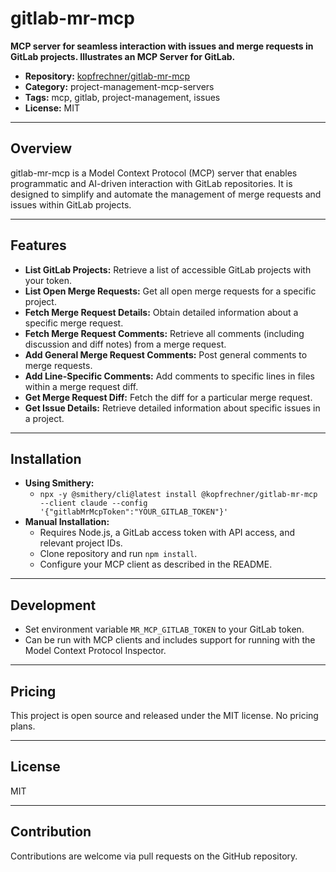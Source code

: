 # gitlab-mr-mcp

**MCP server for seamless interaction with issues and merge requests in GitLab projects. Illustrates an MCP Server for GitLab.**

- **Repository:** [kopfrechner/gitlab-mr-mcp](https://github.com/kopfrechner/gitlab-mr-mcp)
- **Category:** project-management-mcp-servers
- **Tags:** mcp, gitlab, project-management, issues
- **License:** MIT

---

## Overview

gitlab-mr-mcp is a Model Context Protocol (MCP) server that enables programmatic and AI-driven interaction with GitLab repositories. It is designed to simplify and automate the management of merge requests and issues within GitLab projects.

---

## Features

- **List GitLab Projects:** Retrieve a list of accessible GitLab projects with your token.
- **List Open Merge Requests:** Get all open merge requests for a specific project.
- **Fetch Merge Request Details:** Obtain detailed information about a specific merge request.
- **Fetch Merge Request Comments:** Retrieve all comments (including discussion and diff notes) from a merge request.
- **Add General Merge Request Comments:** Post general comments to merge requests.
- **Add Line-Specific Comments:** Add comments to specific lines in files within a merge request diff.
- **Get Merge Request Diff:** Fetch the diff for a particular merge request.
- **Get Issue Details:** Retrieve detailed information about specific issues in a project.

---

## Installation

- **Using Smithery:**
  - `npx -y @smithery/cli@latest install @kopfrechner/gitlab-mr-mcp --client claude --config '{"gitlabMrMcpToken":"YOUR_GITLAB_TOKEN"}'`
- **Manual Installation:**
  - Requires Node.js, a GitLab access token with API access, and relevant project IDs.
  - Clone repository and run `npm install`.
  - Configure your MCP client as described in the README.

---

## Development

- Set environment variable `MR_MCP_GITLAB_TOKEN` to your GitLab token.
- Can be run with MCP clients and includes support for running with the Model Context Protocol Inspector.

---

## Pricing

This project is open source and released under the MIT license. No pricing plans.

---

## License

MIT

---

## Contribution

Contributions are welcome via pull requests on the GitHub repository.